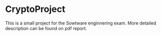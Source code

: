 # CryptoProject
This is a small project for the Sowtware enginnering exam.
More detailed description can be found on pdf report.
